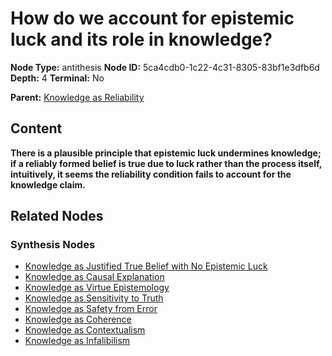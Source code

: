# How do we account for epistemic luck and its role in knowledge?

**Node Type:** antithesis
**Node ID:** 5ca4cdb0-1c22-4c31-8305-83bf1e3dfb6d
**Depth:** 4
**Terminal:** No

**Parent:** [Knowledge as Reliability](knowledge-as-reliability-synthesis-a47f8b1b-8c2b-41b3-b18b-d4d3f230b342.md)

## Content

**There is a plausible principle that epistemic luck undermines knowledge; if a reliably formed belief is true due to luck rather than the process itself, intuitively, it seems the reliability condition fails to account for the knowledge claim.**

## Related Nodes

### Synthesis Nodes

- [Knowledge as Justified True Belief with No Epistemic Luck](knowledge-as-justified-true-belief-with-no-epistemic-luck-synthesis-b6772e43-c74c-4285-9438-23d2e3c766ee.md)
- [Knowledge as Causal Explanation](knowledge-as-causal-explanation-synthesis-60190dbc-4523-407b-82f5-9bc70b00b692.md)
- [Knowledge as Virtue Epistemology](knowledge-as-virtue-epistemology-synthesis-86d17fc9-85e0-4cc3-ae9d-6ef586d00e0f.md)
- [Knowledge as Sensitivity to Truth](knowledge-as-sensitivity-to-truth-synthesis-79df24be-b696-42b8-a14f-18808b6f5bce.md)
- [Knowledge as Safety from Error](knowledge-as-safety-from-error-synthesis-ec1966dd-0c30-45fb-8def-e99df77bea9a.md)
- [Knowledge as Coherence](knowledge-as-coherence-synthesis-1d4d2ac1-df7a-46e5-a061-d4703fffe99d.md)
- [Knowledge as Contextualism](knowledge-as-contextualism-synthesis-21dc3d08-8af2-4310-98eb-1c9996e569a5.md)
- [Knowledge as Infalibilism](knowledge-as-infalibilism-synthesis-5d11ecc8-222a-4ee9-854c-b18c1c30703b.md)
